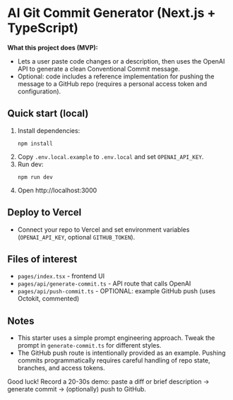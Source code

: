 # AI Git Commit Generator (Next.js + TypeScript)

**What this project does (MVP):**
- Lets a user paste code changes or a description, then uses the OpenAI API to generate a clean Conventional Commit message.
- Optional: code includes a reference implementation for pushing the message to a GitHub repo (requires a personal access token and configuration).

## Quick start (local)
1. Install dependencies:
   ```
   npm install
   ```
2. Copy `.env.local.example` to `.env.local` and set `OPENAI_API_KEY`.
3. Run dev:
   ```
   npm run dev
   ```
4. Open http://localhost:3000

## Deploy to Vercel
- Connect your repo to Vercel and set environment variables (`OPENAI_API_KEY`, optional `GITHUB_TOKEN`).

## Files of interest
- `pages/index.tsx` - frontend UI
- `pages/api/generate-commit.ts` - API route that calls OpenAI
- `pages/api/push-commit.ts` - OPTIONAL: example GitHub push (uses Octokit, commented)

## Notes
- This starter uses a simple prompt engineering approach. Tweak the prompt in `generate-commit.ts` for different styles.
- The GitHub push route is intentionally provided as an example. Pushing commits programmatically requires careful handling of repo state, branches, and access tokens.

Good luck! Record a 20-30s demo: paste a diff or brief description → generate commit → (optionally) push to GitHub.